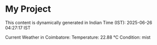 # My Project

This content is dynamically generated in Indian Time (IST): 2025-06-26 04:27:17 IST


Current Weather in Coimbatore:
Temperature: 22.88 °C
Condition: mist
